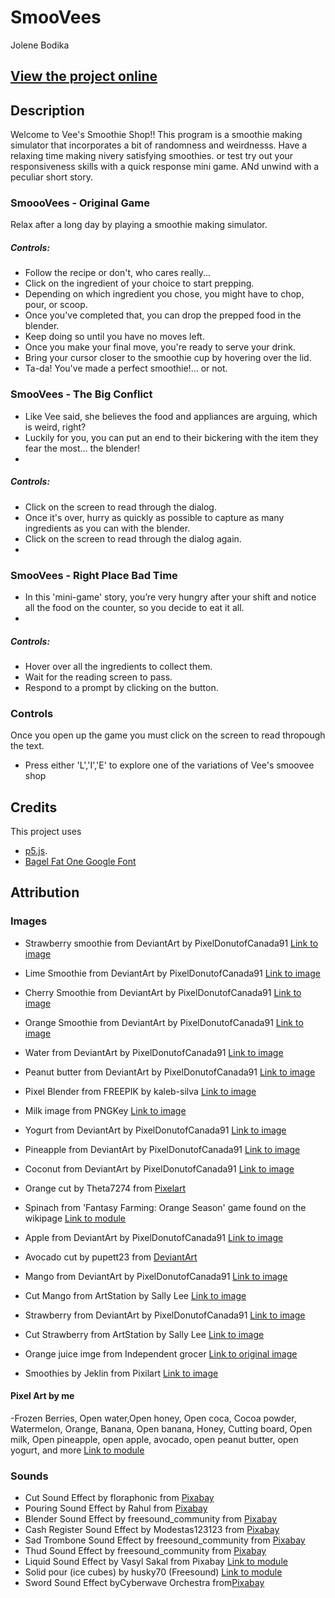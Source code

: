 # SmooVees
Jolene Bodika

## [View the project online](https://jbodika.github.io/CART-253/Assignments/VariationJam/)

## Description
Welcome to Vee's Smoothie Shop!! This program is a smoothie making simulator that incorporates a bit of randomness and weirdnesss. Have a relaxing time making nivery satisfying smoothies. or test try out your responsiveness skills with a quick response mini game. ANd unwind with a peculiar short story. 

### SmoooVees - Original Game

Relax after a long day by playing a smoothie making simulator. 
 ##### Controls:
 * Follow the recipe or don't, who cares really...
 * Click on the ingredient of your choice to start prepping.
 * Depending on which ingredient you chose, you might have to chop, pour, or scoop.
 * Once you've completed that, you can drop the prepped food in the blender.
 * Keep doing so until you have no moves left.
 * Once you make your final move, you're ready to serve your drink.
 * Bring your cursor closer to the smoothie cup by hovering over the lid.
 * Ta-da! You've made a perfect smoothie!... or not.

### SmooVees - The Big Conflict
 * Like Vee said, she believes the food and appliances are arguing, which is weird, right?
 * Luckily for you, you can put an end to their bickering with the item they fear the most... the blender!
 * 
 ##### Controls:
 * Click on the screen to read through the dialog.
 * Once it's over, hurry as quickly as possible to capture as many ingredients as you can with the blender.
 * Click on the screen to read through the dialog again.
 * 
### SmooVees - Right Place Bad Time
 * In this 'mini-game' story, you’re very hungry after your shift and notice all the food on the counter, so you decide to eat it all.
 *
 ##### Controls:
 * Hover over all the ingredients to collect them.
 * Wait for the reading screen to pass.
 * Respond to a prompt by clicking on the button.
 

### Controls
Once you open up the game you must click on the screen to read thropough the text.
* Press either 'L','I','E' to explore one of the variations of Vee's smoovee shop


## Credits
This project uses 
- [p5.js](https://p5js.org).
- [Bagel Fat One Google Font](https://developers.google.com/fonts) 

## Attribution

### Images
- Strawberry smoothie from DeviantArt by PixelDonutofCanada91 [Link to image](https://www.deviantart.com/pixeldonutofcanada91/art/Strawberry-Smoothie-Pixel-958133833) 
- Lime Smoothie from DeviantArt by PixelDonutofCanada91 [Link to image](https://www.deviantart.com/pixeldonutofcanada91/art/Limeade-Smoothie-Pixel-961809444)
- Cherry Smoothie from DeviantArt by PixelDonutofCanada91 [Link to image](https://www.deviantart.com/pixeldonutofcanada91/art/Cherry-Smoothie-Pixel-983367056)
- Orange Smoothie from DeviantArt by PixelDonutofCanada91 [Link to image](https://www.deviantart.com/pixeldonutofcanada91/art/Orange-Smoothie-Pixel-983367712)
- Water from DeviantArt by PixelDonutofCanada91 [Link to image](https://www.deviantart.com/pixeldonutofcanada91/art/Water-Bottle-Icon-Pixel-994437456)
- Peanut butter from DeviantArt by PixelDonutofCanada91 [Link to image](https://www.deviantart.com/pixeldonutofcanada91/art/Peanut-Butter-Pixel-954365974)

- Pixel Blender from FREEPIK by kaleb-silva [Link to image](https://www.freepik.com/premium-vector/pixel-art-blender-kitchen-equipment-vector-icon-8bit-game-white-background_27462079.htm)
- Milk image from PNGKey [Link to image](https://www.pngkey.com/detail/u2q8y3t4e6i1a9a9_nes-milk-milk-carton-pixel-art/)
- Yogurt from DeviantArt by PixelDonutofCanada91 [Link to image](https://www.deviantart.com/pixeldonutofcanada91/art/Blueberry-Yogurt-Pixel-964800093)
- Pineapple from DeviantArt by PixelDonutofCanada91 [Link to image](https://www.deviantart.com/pixeldonutofcanada91/art/Pineapple-8-Bit-Icon-Pixel-993971585) 
- Coconut from DeviantArt by PixelDonutofCanada91 [Link to image](https://www.deviantart.com/pixeldonutofcanada91/art/Coconuts-Pixel-964633209) 
- Orange cut by Theta7274 from [Pixelart](https://www.pixilart.com/art/a-cut-orange-sr256b6dbb49377)
- Spinach from 'Fantasy Farming: Orange Season' game found on the wikipage [Link to module](https://orange-season.fandom.com/wiki/Spinach)
- Apple from DeviantArt by PixelDonutofCanada91 [Link to image](https://www.deviantart.com/pixeldonutofcanada91/art/Green-Apple-Icon-Pixel-953225478) 
- Avocado cut by pupett23 from [DeviantArt](https://www.deviantart.com/pupett23/art/avocado-1047371567) 
- Mango from DeviantArt by PixelDonutofCanada91 [Link to image](https://www.deviantart.com/pixeldonutofcanada91/art/Tropical-Mango-Pixel-995817260) 
- Cut Mango from ArtStation by Sally Lee [Link to image](https://www.artstation.com/artwork/qQRYGN)
- Strawberry from DeviantArt by PixelDonutofCanada91 [Link to image](https://www.deviantart.com/pixeldonutofcanada91/art/Farm-Fresh-Strawberry-Pixel-994848178) 
- Cut Strawberry from ArtStation by Sally Lee [Link to image](https://www.artstation.com/artwork/B3QoKl)
- Orange juice imge from Independent grocer [Link to original image](https://www.yourindependentgrocer.ca/pulp-free-orange-juice-bottle/p/21086068_EA)
- Smoothies by Jeklin from Pixilart [Link to image](https://www.pixilart.com/art/fruit-smoothie-sr237a9eccf8daws3?ft=tags&ft_id=)


#### Pixel Art by me
-Frozen Berries, Open water,Open honey, Open coca, Cocoa powder, Watermelon, Orange, Banana, Open banana, Honey, Cutting board, Open milk, Open pineapple, open apple, avocado, open peanut butter, open yogurt, and more [Link to module](https://www.pixilart.com/howboutno0)

### Sounds
- Cut Sound Effect by floraphonic from [Pixabay]("https://pixabay.com//?utm_source=link-attribution&utm_medium=referral&utm_campaign=music&utm_content=184692)
- Pouring Sound Effect by Rahul from [Pixabay]("https://pixabay.com/sound-effects//?utm_source=link-attribution&utm_medium=referral&utm_campaign=music&utm_content=263175")
- Blender Sound Effect by freesound_community from [Pixabay]("https://pixabay.com//?utm_source=link-attribution&utm_medium=referral&utm_campaign=music&utm_content=82391")
- Cash Register Sound Effect by Modestas123123 from [Pixabay]("https://pixabay.com//?utm_source=link-attribution&utm_medium=referral&utm_campaign=music&utm_content=125042")
- Sad Trombone Sound Effect by freesound_community from [Pixabay]("https://pixabay.com/sound-effects//?utm_source=link-attribution&utm_medium=referral&utm_campaign=music&utm_content=6347")
- Thud Sound Effect by freesound_community from [Pixabay](https://pixabay.com/sound-effects//?utm_source=link-attribution&utm_medium=referral&utm_campaign=music&utm_content=83043")
- Liquid Sound Effect by Vasyl Sakal from Pixabay [Link to module]("https://pixabay.com/users/universfield-28281460/?utm_source=link-attribution&utm_medium=referral&utm_campaign=music&utm_content=191999")
- Solid pour (ice cubes) by husky70 (Freesound) [Link to module](https://pixabay.com/sound-effects/icecubes-106485/)
- Sword Sound Effect byCyberwave Orchestra from[Pixabay]("https://pixabay.com/sound-effects//?utm_source=link-attribution&utm_medium=referral&utm_campaign=music&utm_content=234987")